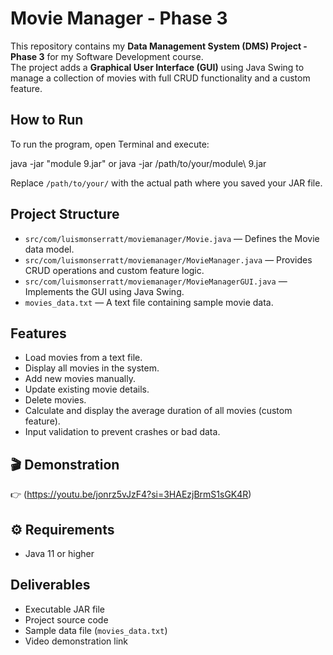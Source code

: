 # Movie Manager - Phase 3

This repository contains my **Data Management System (DMS) Project - Phase 3** for my Software Development course.  
The project adds a **Graphical User Interface (GUI)** using Java Swing to manage a collection of movies with full CRUD functionality and a custom feature.

## How to Run

To run the program, open Terminal and execute:

java -jar "module 9.jar"
or
java -jar /path/to/your/module\ 9.jar

Replace `/path/to/your/` with the actual path where you saved your JAR file.

##  Project Structure

- `src/com/luismonserratt/moviemanager/Movie.java` — Defines the Movie data model.
- `src/com/luismonserratt/moviemanager/MovieManager.java` — Provides CRUD operations and custom feature logic.
- `src/com/luismonserratt/moviemanager/MovieManagerGUI.java` — Implements the GUI using Java Swing.
- `movies_data.txt` — A text file containing sample movie data.

## Features

- Load movies from a text file.
- Display all movies in the system.
- Add new movies manually.
- Update existing movie details.
- Delete movies.
- Calculate and display the average duration of all movies (custom feature).
- Input validation to prevent crashes or bad data.

## 🎬 Demonstration
👉 (https://youtu.be/jonrz5vJzF4?si=3HAEzjBrmS1sGK4R)

## ⚙ Requirements

- Java 11 or higher

##  Deliverables

- Executable JAR file
- Project source code
- Sample data file (`movies_data.txt`)
- Video demonstration link
